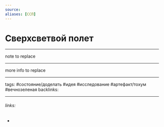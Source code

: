 ```yaml
---
source:
aliases: [ССП]
---
```

# Сверхсветвой полет
---
note to replace

---
more info to replace

---
tags: #состояние/доделать  #идея  #исследование  #артефакт/тохум #вечнозеленая 
backlinks: 

---
###### links:
- 